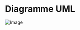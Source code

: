 # Diagramme UML

![Image](https://upload.wikimedia.org/wikipedia/commons/thumb/8/8d/Observer.svg/854px-Observer.svg.png)
